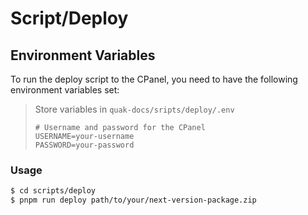 # Script/Deploy

## Environment Variables

To run the deploy script to the CPanel, you need to have the following environment variables set:

> Store variables in `quak-docs/sripts/deploy/.env`
> ```dotenv
> # Username and password for the CPanel
> USERNAME=your-username
> PASSWORD=your-password
> ```

### Usage

```bash
$ cd scripts/deploy
$ pnpm run deploy path/to/your/next-version-package.zip
```